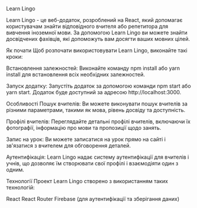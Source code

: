 Learn Lingo

Learn Lingo - це веб-додаток, розроблений на React, який допомагає користувачам
знайти відповідного вчителя або репетитора для вивчення іноземної мови. За
допомогою Learn Lingo ви можете знайти досвідчених фахівців, які допоможуть вам
досягти ваших мовних цілей.

Як почати Щоб розпочати використовувати Learn Lingo, виконайте такі кроки:

Встановлення залежностей: Виконайте команду npm install або yarn install для
встановлення всіх необхідних залежностей.

Запуск додатку: Запустіть додаток за допомогою команди npm start або yarn start.
Додаток буде доступний за адресою http://localhost:3000.

Особливості Пошук вчителів: Ви можете виконувати пошук вчителів за різними
параметрами, такими як мова, рівень досвіду та доступність.

Профілі вчителів: Переглядайте детальні профілі вчителів, включаючи їх
фотографії, інформацію про мови та пропозиції щодо занять.

Запис на урок: Ви можете записатися на урок прямо на сайті і зв'язатися з
вчителем для обговорення деталей.

Аутентифікація: Learn Lingo надає систему аутентифікації для вчителів і учнів,
що дозволяє їм створювати свої профілі і взаємодіяти один з одним.

Технології Проект Learn Lingo створено з використанням таких технологій:

React React Router Firebase (для аутентифікації та зберігання даних)
